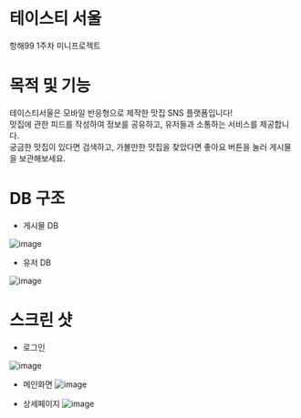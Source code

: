 # 테이스티 서울

항해99 1주차 미니프로젝트

# 목적 및 기능
테이스티서울은 모바일 반응형으로 제작한 맛집 SNS 플랫폼입니다! <br>
맛집에 관한 피드를 작성하여 정보를 공유하고, 유저들과 소통하는 서비스를 제공합니다.<br>
궁금한 맛집이 있다면 검색하고, 가볼만한 맛집을 찾았다면 좋아요 버튼을 눌러 게시물을 보관해보세요.

# DB 구조

- 게시물 DB

![image](https://img1.daumcdn.net/thumb/R1280x0/?scode=mtistory2&fname=https%3A%2F%2Fblog.kakaocdn.net%2Fdn%2FXlzfA%2FbtrqAaDrvDU%2FKPPLGFrDcCwgsHlmYMtLSk%2Fimg.png)

- 유저 DB

![image](https://img1.daumcdn.net/thumb/R1280x0/?scode=mtistory2&fname=https%3A%2F%2Fblog.kakaocdn.net%2Fdn%2Fo5c8G%2FbtrqAdmtwNA%2FJ0lGROjHn7qY7tCK6zQZpk%2Fimg.png)

# 스크린 샷 

- 로그인

![image](https://img1.daumcdn.net/thumb/R1280x0/?scode=mtistory2&fname=https%3A%2F%2Fblog.kakaocdn.net%2Fdn%2F431jq%2FbtrqBGaycv4%2F3tV2nPnpWTYQqVgsoKgikK%2Fimg.png)

- 메인화면
![image](https://img1.daumcdn.net/thumb/R1280x0/?scode=mtistory2&fname=https%3A%2F%2Fblog.kakaocdn.net%2Fdn%2FyMyVV%2FbtrqzYQARpJ%2FkLsDmwqtdR7cgTu86hkBtk%2Fimg.png)

- 상세페이지
![image](https://img1.daumcdn.net/thumb/R1280x0/?scode=mtistory2&fname=https%3A%2F%2Fblog.kakaocdn.net%2Fdn%2Fb0P4wm%2FbtrqxSJTOTg%2FnU77LA5JzPfZs8UkFxBSo0%2Fimg.png)
